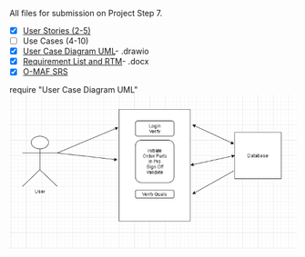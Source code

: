 All files for submission on Project Step 7.

- [X] [User Stories (2-5)](https://github.com/gowebUSA/MSSA-Project/blob/master/TSQL/Project-Step-7/User%20Story.docx)
- [ ] Use Cases (4-10)
- [X] [User Case Diagram UML](/Case%20UML.png)- .drawio
- [X] [Requirement List and RTM](https://github.com/gowebUSA/MSSA-Project/blob/master/TSQL/Project-Step-7/Requirement%20List%20and%20RTM.docx)- .docx
- [X] [O-MAF SRS](https://github.com/gowebUSA/MSSA-Project/blob/master/TSQL/Project-Step-7/O-MAF%20srs.docx)

require "User Case Diagram UML"
![User Case Diagram UML](Case%20UML.png)
